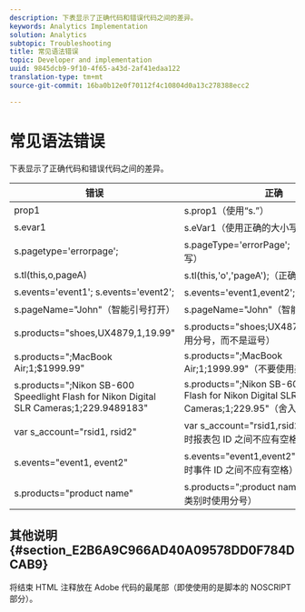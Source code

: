 ```yaml
---
description: 下表显示了正确代码和错误代码之间的差异。
keywords: Analytics Implementation
solution: Analytics
subtopic: Troubleshooting
title: 常见语法错误
topic: Developer and implementation
uuid: 9845dcb9-9f10-4f65-a43d-2af41edaa122
translation-type: tm+mt
source-git-commit: 16ba0b12e0f70112f4c10804d0a13c278388ecc2

---
```



# 常见语法错误

下表显示了正确代码和错误代码之间的差异。

| 错误 | 正确 |
|---|---|
| prop1 | s.prop1（使用“s.”） |
| s.evar1 | s.eVar1（使用正确的大小写） |
| s.pagetype='errorpage'; | s.pageType='errorPage';（使用正确的大小写） |
| s.tl(this,o,pageA) | s.tl(this,'o','pageA');（正确使用单引号） |
| s.events='event1'; s.events='event2'; | s.events='event1,event2';（正确格式） |
| s.pageName="John"（智能引号打开） | s.pageName="John"（智能引号关闭） |
| s.products="shoes,UX4879,1,19.99" | s.products="shoes;UX4879;1;19.99"（使用分号，而不是逗号） |
| s.products=";MacBook Air;1;$1999.99" | s.products=";MacBook Air;1;1999.99"（不要使用美元号） |
| s.products=";Nikon SB-600 Speedlight Flash for Nikon Digital SLR Cameras;1;229.9489183" | s.products=";Nikon SB-600 Speedlight Flash for Nikon Digital SLR Cameras;1;229.95"（舍入或截断长价格） |
| var s_account="rsid1, rsid2" | var s_account="rsid1,rsid2"（标记多个包时报表包 ID 之间不应有空格） |
| s.events="event1, event2" | s.events="event1,event2"（标记多个事件时事件 ID 之间不应有空格） |
| s.products="product name" | s.products=";product name"（未列出产品类别时使用分号） |

## 其他说明 {#section_E2B6A9C966AD40A09578DD0F784DCAB9}

将结束 HTML 注释放在 Adobe 代码的最尾部（即使使用的是脚本的 NOSCRIPT 部分）。
